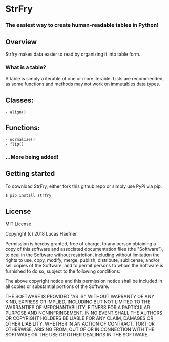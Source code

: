 
# StrFry
### The easiest way to create human-readable tables in Python!

## Overview
Strfry makes data easier to read by organizing it into table form.

### What is a table?
A table is simply a iterable of one or more iterable. Lists are recommended, as some functions and methods may not work on immutables data types.

## Classes:

	- align()

## Functions:

	- normalize()
	- flip()

### ...More being added!

## Getting started

To download StrFry, either fork this github repo or simply use PyPi via pip.
```sh
$ pip install strfry
```

License
----

MIT License

Copyright (c) 2018 Lucas Haefner

Permission is hereby granted, free of charge, to any person obtaining a copy
of this software and associated documentation files (the "Software"), to deal
in the Software without restriction, including without limitation the rights
to use, copy, modify, merge, publish, distribute, sublicense, and/or sell
copies of the Software, and to permit persons to whom the Software is
furnished to do so, subject to the following conditions:

The above copyright notice and this permission notice shall be included in all
copies or substantial portions of the Software.

THE SOFTWARE IS PROVIDED "AS IS", WITHOUT WARRANTY OF ANY KIND, EXPRESS OR
IMPLIED, INCLUDING BUT NOT LIMITED TO THE WARRANTIES OF MERCHANTABILITY,
FITNESS FOR A PARTICULAR PURPOSE AND NONINFRINGEMENT. IN NO EVENT SHALL THE
AUTHORS OR COPYRIGHT HOLDERS BE LIABLE FOR ANY CLAIM, DAMAGES OR OTHER
LIABILITY, WHETHER IN AN ACTION OF CONTRACT, TORT OR OTHERWISE, ARISING FROM,
OUT OF OR IN CONNECTION WITH THE SOFTWARE OR THE USE OR OTHER DEALINGS IN THE
SOFTWARE.


